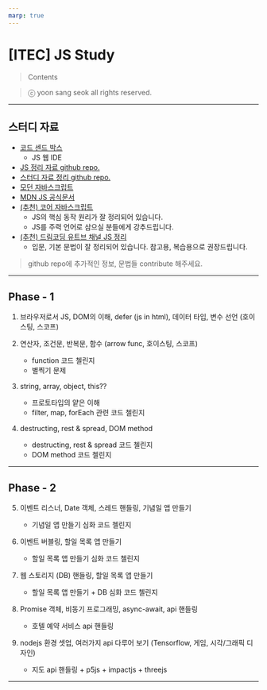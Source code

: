```yaml
---
marp: true
---
```


# [ITEC] JS Study

> Contents

> ⓒ yoon sang seok all rights reserved.

---

## 스터디 자료

- [코드 센드 박스](https://codesandbox.io/?from-app=1)
  - JS 웹 IDE
- [JS 정리 자료 github repo.](https://github.com/amamov/js-and-ts/tree/main/JavaScript)
- [스터디 자료 정리 github repo.](https://github.com/amamov/software-lecture/tree/main/frontend)
- [모던 자바스크립트](https://ko.javascript.info)
- [MDN JS 공식문서](https://developer.mozilla.org/ko/docs/Web/JavaScript)
- [(추천) 코어 자바스크립트](https://ridibooks.com/books/1160000021)
  - JS의 핵심 동작 원리가 잘 정리되어 있습니다.
  - JS를 주력 언어로 삼으실 분들에게 강추드립니다.
- [(추천) 드림코딩 유트브 채널 JS 정리](https://youtube.com/playlist?list=PLv2d7VI9OotTVOL4QmPfvJWPJvkmv6h-2)
  - 입문, 기본 문법이 잘 정리되어 있습니다. 참고용, 복습용으로 권장드립니다.

> github repo에 추가적인 정보, 문법들 contribute 해주세요.

---

## Phase - 1

1. 브라우저로서 JS, DOM의 이해, defer (js in html), 데이터 타입, 변수 선언 (호이스팅, 스코프)
2. 연산자, 조건문, 반복문, 함수 (arrow func, 호이스팅, 스코프)
   - function 코드 첼린지
   - 별찍기 문제
3. string, array, object, this??

   - 프로토타입의 얕은 이해
   - filter, map, forEach 관련 코드 첼린지

4. destructing, rest & spread, DOM method

   - destructing, rest & spread 코드 첼린지
   - DOM method 코드 첼린지

---

## Phase - 2

5.  이벤트 리스너, Date 객체, 스레드 핸들링, 기념일 앱 만들기

    - 기념일 앱 만들기 심화 코드 첼린지

6.  이벤트 버블링, 할일 목록 앱 만들기

    - 할일 목록 앱 만들기 심화 코드 첼린지

7.  웹 스토리지 (DB) 핸들링, 할일 목록 앱 만들기
    - 할일 목록 앱 만들기 + DB 심화 코드 첼린지
8.  Promise 객체, 비동기 프로그래밍, async-await, api 핸들링
    - 호텔 예약 서비스 api 핸들링
9.  nodejs 환경 셋업, 여러가지 api 다루어 보기 (Tensorflow, 게임, 시각/그래픽 디자인)
    - 지도 api 핸들링 + p5js + impactjs + threejs

---
